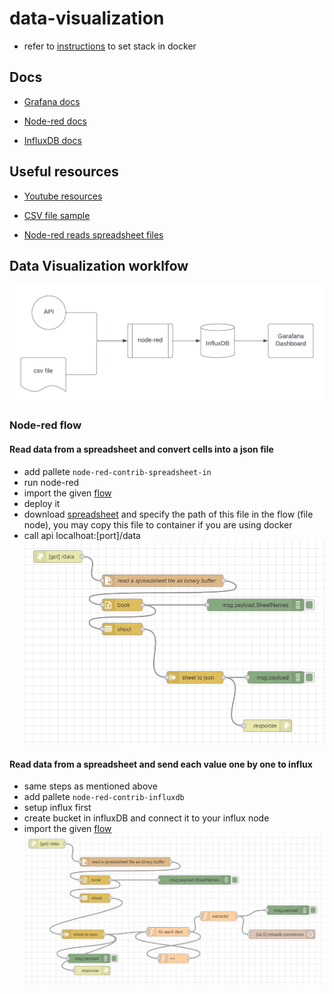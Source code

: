 # data-visualization
- refer to [instructions](https://github.com/Onunda/nig-stack) to set stack in docker
## Docs

- [Grafana docs](https://grafana.com/docs/)

- [Node-red docs](https://nodered.org/docs/)

- [InfluxDB docs](https://docs.influxdata.com/)

## Useful resources

- [Youtube resources](https://youtube.com/playlist?list=PLviskRVPQfMUkYqUomQZiT95qjk7a5Wf1)

- [CSV file sample](https://assets.publishing.service.gov.uk/government/uploads/system/uploads/attachment_data/file/1105317/ghg-conversion-factors-2022-flat-format.xls)

- [Node-red reads spreadsheet files](https://flows.nodered.org/node/node-red-contrib-spreadsheet-in)

## Data Visualization worklfow

![](./img/data%20vis%20flow.png)

### Node-red flow
#### Read data from a spreadsheet and convert cells into a json file
- add pallete `node-red-contrib-spreadsheet-in`
- run node-red
- import the given [flow](./flows/flow1.json)
- deploy it
- download [spreadsheet](https://assets.publishing.service.gov.uk/government/uploads/system/uploads/attachment_data/file/1105317/ghg-conversion-factors-2022-flat-format.xls) and specify the path of this file in the flow (file node), you may copy this file to container if you are using docker
- call api localhoat:[port]/data
![](./img/node-red-flow.png)
#### Read data from a spreadsheet and send each value one by one to influx
- same steps as mentioned above
- add pallete `node-red-contrib-influxdb`
- setup influx first
- create bucket in influxDB and connect it to your influx node
- import the given [flow](./flows/flow2.json)
![](./img/node-red-flow2.png)
